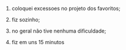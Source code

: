 1. coloquei excessoes no projeto dos favoritos;

2. fiz sozinho;

3. no geral não tive nenhuma dificuldade;

4. fiz em uns 15 minutos